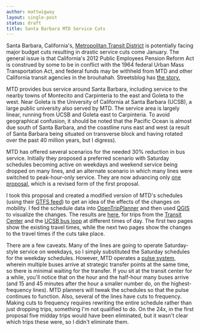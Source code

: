 ```yaml
---
author: mattwigway
layout: single-post
status: draft
title: Santa Barbara MTD Service Cuts
---
```


Santa Barbara, California's, [Metropolitan Transit District](http://sbmtd.gov) is potentially facing major budget cuts resulting in drastic service cuts come January. The general issue is that California's 2012 Public Employees Pension Reform Act is construed by some to be in conflict with the 1964 federal Urban Mass Transportation Act, and federal funds may be withheld from MTD and other California transit agencies in the brouhahah. Streetsblog has [the story.](http://la.streetsblog.org/2013/08/15/in-battle-over-pensions-federal-government-lets-unions-hold-transit-hostage/)

MTD provides bus service around Santa Barbara, including service to the nearby towns of Montecito and Carpinteria to the east and Goleta to the west. Near Goleta is the University of California at Santa Barbara (UCSB), a large public university also served by MTD. The service area is largely linear, running from UCSB and Goleta east to Carpinteria. To avoid geographical confusion, it should be noted that the Pacific Ocean is almost due south of Santa Barbara, and the coastline runs east and west (a result of Santa Barbara being situated on transverse block and having rotated over the past 40 million years, but I digress).

MTD has offered several scenarios for the needed 30% reduction in bus service. Initially they proposed a preferred scenario with Saturday schedules becoming active on weekdays and weekend service being dropped on many lines, and an alternate scenario in which many lines were switched to peak-hour-only service. They are now advancing only [one proposal](http://sbmtd.gov/download/news-and-alerts/20130823-DrasticCutsIII/RevisedOptionA.pdf), which is a revised form of the first proposal.

I took this proposal and created a modified version of MTD's schedules (using their [GTFS feed](https://developers.google.com/transit/gtfs/)) to get an idea of the effects of the changes on mobility. I fed the schedule data into [OpenTripPlanner](http://www.opentripplanner.org) and then used [QGIS](http://qgis.org) to visualize the changes. The results are [here](/a/2013-08-31-sbmtd-service-cuts/mtd-service-changes.pdf), for trips from the [Transit Center](http://www.openstreetmap.org/?mlat=34.42097&mlon=-119.70350#map=17/34.42097/-119.70351) and the [UCSB bus loop](http://www.openstreetmap.org/?mlat=34.41513&mlon=-119.84786#map=17/34.41513/-119.84786) at different times of day. The first two pages show the existing travel times, while the next two pages show the changes to the travel times if the cuts take place.

There are a few caveats. Many of the lines are going to operate Saturday-style service on weekdays, so I simply substituted the Saturday schedules for the weekday schedules. However, MTD operates a [pulse system](http://www.humantransit.org/2010/12/basics-finding-your-pulse.html), wherein multiple buses arrive at strategic transfer points at the same time, so there is minimal waiting for the transfer. If you sit at the transit center for a while, you'll notice that on the hour and the half-hour many buses arrive (and 15 and 45 minutes after the hour a smaller number do, on the highest-frequency lines). MTD planners will tweak the schedules so that the pulse continues to function. Also, several of the lines have cuts to frequency. Making cuts to frequency requires rewriting the entire schedule rather than just dropping trips, something I'm not qualified to do. On the 24x, in the first proposal five midday trips would have been eliminated, but it wasn't clear which trips these were, so I didn't eliminate them.
